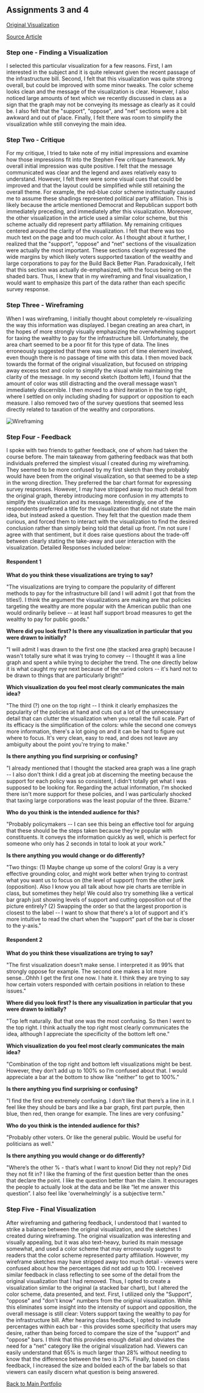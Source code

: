 ## Assignments 3 and 4

[Original Visualization](https://cdn.vox-cdn.com/thumbor/RQkaO8CmEUiS2-4RHous9GhUdvk=/0x0:1716x1502/1320x0/filters:focal(0x0:1716x1502):format(webp):no_upscale()/cdn.vox-cdn.com/uploads/chorus_asset/file/22926396/image__21_.png)

[Source Article](https://www.vox.com/2021/10/15/22723457/build-back-better-poll-democrats-bill-infrastructure-taxes)

### Step one - Finding a Visualization

I selected this particular visualization for a few reasons. First, I am interested in the subject and it is quite relevant given the recent passage of the infrastructure bill. Second, I felt that this visualization was quite strong overall, but could be improved with some minor tweaks. The color scheme looks clean and the message of the visualization is clear. However, I also noticed large amounts of text which we recently discussed in class as a sign that the graph may not be conveying its message as clearly as it could be. I also felt that the "support", "oppose", and "net" sections were a bit awkward and out of place. Finally, I felt there was room to simplify the visualization while still conveying the main idea.

### Step Two - Critique

For my critique, I tried to take note of my initial impressions and examine how those impressions fit into the Stephen Few critique framework. My overall initial impression was quite positive. I felt that the message communicated was clear and the legend and axes relatively easy to understand. However, I felt there were some visual cues that could be improved and that the layout could be simplified while still retaining the overall theme. For example, the red-blue color scheme instinctually caused me to assume these shadings represented political party affiliation. This is likely because the article mentioned Democrat and Republican support both immediately preceding, and immediately after this visualization. Moreover, the other visualization in the article used a similar color scheme, but this scheme actually did represent party affiliation. My remaining critiques centered around the clarity of the visualization. I felt that there was too much text on the page and too much color. As I thought about it further, I realized that the "support", "oppose" and "net" sections of the visualization were actually the most important. These sections clearly expressed the wide margins by which likely voters supported taxation of the wealthy and large corporations to pay for the Build Back Better Plan. Paradoxically, I felt that this section was actually de-emphasized, with the focus being on the shaded bars. Thus, I knew that in my wireframing and final visualization, I would want to emphasize this part of the data rather than each specific survey response.

### Step Three - Wireframing

When I was wireframing, I initially thought about completely re-visualizing the way this information was displayed. I began creating an area chart, in the hopes of more strongly visually emphasizing the overwhelming support for taxing the wealthy to pay for the infrastructure bill. Unfortunately, the area chart seemed to be a poor fit for this type of data. The lines erroneously suggested that there was some sort of time element involved, even though there is no passage of time with this data. I then moved back towards the format of the original visualization, but focused on stripping away excess text and color to simplify the visual while maintaining the clarity of the message. In my second sketch (bottom left), I found that the amount of color was still distracting and the overall message wasn't immediately discernible. I then moved to a third iteration in the top right, where I settled on only including shading for support or opposition to each measure. I also removed two of the survey questions that seemed less directly related to taxation of the wealthy and corporations. 

![Wireframing](Wireframing.jpg)

### Step Four - Feedback

I spoke with two friends to gather feedback, one of whom had taken the course before. The main takeaway from gathering feedback was that both individuals preferred the simplest visual I created during my wireframing. They seemed to be more confused by my first sketch than they probably would have been from the original visualization, so that seemed to be a step in the wrong direction. They preferred the bar chart format for expressing survey responses. However, I may have stripped away too much detail from the original graph, thereby introducing more confusion in my attempts to simplify the visualization and its message. Interestingly, one of the respondents preferred a title for the visualization that did not state the main idea, but instead asked a question. They felt that the question made them curious, and forced them to interact with the visualization to find the desired conclusion rather than simply being told that detail up front. I'm not sure I agree with that sentiment, but it does raise questions about the trade-off between clearly stating the take-away and user interaction with the visualization. Detailed Responses included below:

#### Respondent 1

**What do you think these visualizations are trying to say?**

"The visualizations are trying to compare the popularity of different methods to pay for the infrastructure bill (and I will admit I got that from the titles!). I think the argument the visualizations are making are that policies targeting the wealthy are more popular with the American public than one would ordinarily believe -- at least half support broad measures to get the wealthy to pay for public goods."

**Where did you look first? Is there any visualization in particular that you were drawn to initially?**

"I will admit I was drawn to the first one (the stacked area graph) because I wasn't totally sure what it was trying to convey -- I thought it was a line graph and spent a while trying to decipher the trend. The one directly below it is what caught my eye next because of the varied colors -- it's hard not to be drawn to things that are particularly bright!"

**Which visualization do you feel most clearly communicates the main idea?**

"The third (?) one on the top right -- I think it clearly emphasizes the popularity of the policies at hand and cuts out a lot of the unnecessary detail that can clutter the visualization when you retail the full scale. Part of its efficacy is the simplification of the colors: while the second one conveys more information, there's a lot going on and it can be hard to figure out where to focus. It's very clean, easy to read, and does not leave any ambiguity about the point you're trying to make."

**Is there anything you find surprising or confusing?**

"I already mentioned that I thought the stacked area graph was a line graph -- I also don't think I did a great job at discerning the meeting because the support for each policy was so consistent, I didn't totally get what I was supposed to be looking for. Regarding the actual information, I'm shocked there isn't more support for these policies, and I was particularly shocked that taxing large corporations was the least popular of the three. Bizarre."

**Who do you think is the intended audience for this?**

"Probably policymakers -- I can see this being an effective tool for arguing that these should be the steps taken because they're popular with constituents. It conveys the information quickly as well, which is perfect for someone who only has 2 seconds in total to look at your work."

**Is there anything you would change or do differently?**

"Two things: (1) Maybe change up some of the colors! Gray is a very effective grounding color, and might work better when trying to contrast what you want us to focus on (the level of support) from the other junk (opposition). Also I know you all talk about how pie charts are terrible in class, but sometimes they help! We could also try something like a vertical bar graph just showing levels of support and cutting opposition out of the picture entirely? (2) Swapping the order so that the largest proportion is closest to the label -- I want to show that there's a lot of support and it's more intuitive to read the chart when the "support" part of the bar is closer to the y-axis."

#### Respondent 2

**What do you think these visualizations are trying to say?**

"The first visualization doesn’t make sense. I interpreted it as 99% that strongly oppose for example. The second one makes a lot more sense...Ohhh I get the first one now. I hate it. I think they are trying to say how certain voters responded with certain positions in relation to these issues." 

**Where did you look first? Is there any visualization in particular that you were drawn to initially?**

"Top left naturally. But that one was the most confusing. So then I went to the top right. I think actually the top right most clearly communicates the idea, although I appreciate the specificity of the bottom left one."

**Which visualization do you feel most clearly communicates the main idea?**

"Combination of the top right and bottom left visualizations might be best. However, they don’t add up to 100% so I’m confused about that. I would appreciate a bar at the bottom to show like “neither” to get to 100%."

**Is there anything you find surprising or confusing?**

"I find the first one extremely confusing. I don’t like that there’s a line in it. I feel like they should be bars and like a bar graph, first part purple, then blue, then red, then orange for example. The lines are very confusing."

**Who do you think is the intended audience for this?**

"Probably other voters. Or like the general public. Would be useful for politicians as well."

**Is there anything you would change or do differently?**

"Where’s the other % - that’s what I want to know! Did they not reply? Did they not fit in? I like the framing of the first question better than the ones that declare the point. I like the question better than the claim. It encourages the people to actually look at the data and be like “let me answer this question”. I also feel like 'overwhelmingly' is a subjective term."

### Step Five - Final Visualization

After wireframing and gathering feedback, I understood that I wanted to strike a balance between the original visualization, and the sketches I created during wireframing. The original visualization was interesting and visually appealing, but it was also text-heavy, buried its main message somewhat, and used a color scheme that may erroneously suggest to readers that the color scheme represented party affiliation. However, my wireframe sketches may have stripped away too much detail - viewers were confused about how the percentages did not add up to 100. I received similar feedback in class reflecting to see some of the detail from the original visualization that I had removed. Thus, I opted to create a visualization similar to the original (a stacked bar chart), but I altered the color scheme, data presented, and text. First, I utilized only the "Support", "oppose" and "don't know" numbers from the original visualization. While this eliminates some insight into the intensity of support and opposition, the overall message is still clear: Voters support taxing the wealthy to pay for the infrastructure bill. After hearing class feedback, I opted to include percentages within each bar - this provides some specificity that users may desire, rather than being forced to compare the size of the "support" and "oppose" bars. I think that this provides enough detail and obviates the need for a "net" category like the original visualization had. Viewers can easily understand that 65% is much larger than 28% without needing to know that the difference between the two is 37%. Finally, based on class feedback, I increased the size and bolded each of the bar labels so that viewers can easily discern what question is being answered. 

<div class="flourish-embed flourish-chart" data-src="visualisation/7777467"><script src="https://public.flourish.studio/resources/embed.js"></script></div>

[Back to Main Portfolio](Harkins-Portfolio.md)

